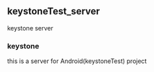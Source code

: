 ## keystoneTest_server
keystone server

### keystone
this is a server for Android(keystoneTest) project


